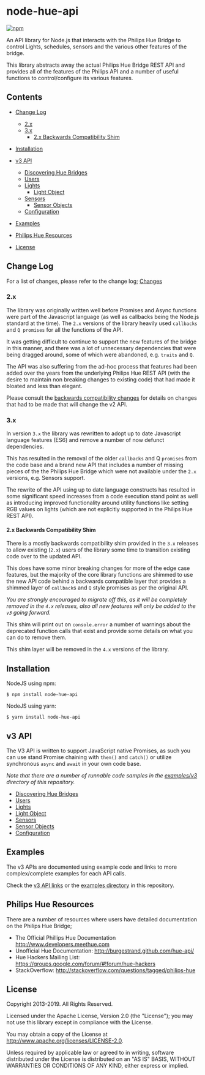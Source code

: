 # node-hue-api

[![npm](https://img.shields.io/npm/v/node-hue-api.svg)](http://npmjs.org/node-hue-api)

An API library for Node.js that interacts with the Philips Hue Bridge to control Lights, schedules, sensors and the 
various other features of the bridge.

This library abstracts away the actual Philips Hue Bridge REST API and provides all of the features of the Philips API and
a number of useful functions to control/configure its various features.


## Contents
- [Change Log](#change-log)
  - [2.x](2x)
  - [3.x](3x)
    - [2.x Backwards Compatibility Shim](#2x-backwards-compatibility-shim) 
  
- [Installation](#installation)

- [v3 API](#v3-api)
  - [Discovering Hue Bridges](docs/discovery.md)  
  - [Users](docs/users.md)
  - [Lights](docs/lights.md)
    - [Light Object](docs/light.md)
  - [Sensors](docs/sensors.md)
    - [Sensor Objects](docs/sensor.md)
  - [Configuration](docs/configuration.md)
  
  

- [Examples](#examples)

- [Philips Hue Resources](#philips-hue-resources)
- [License](#license)




## Change Log
For a list of changes, please refer to the change log;
[Changes](Changelog.md)


### 2.x
The library was originally written well before Promises and Async functions were part of the Javascript language (as well 
as callbacks being the Node.js standard at the time). The `2.x` versions of the library heavily used  `callbacks` and 
`Q promises` for all the functions of the API.

It was getting difficult to continue to support the new features of the bridge in this manner, and there was a lot of 
unnecessary dependencies that were being dragged around, some of which were abandoned, e.g. `traits` and `Q`.

The API was also suffering from the ad-hoc process that features had been added over the years from the underlying Philips 
Hue REST API (with the desire to maintain non breaking changes to existing code) that had made it bloated and less 
than elegant.

Please consult the [backwards compatibility changes](docs/v3_backwards_compatibility.md) for details on changes that had to be made that will change the 
v2 API.


### 3.x
In version `3.x` the library was rewritten to adopt up to date Javascript language features (ES6) and remove a number of
now defunct dependencies.

This has resulted in the removal of the older `callbacks` and Q `promises` from the code base and a brand new API that
includes a number of missing pieces of the the Philips Hue Bridge which were not available under the `2.x` versions, 
e.g. Sensors support.

The rewrite of the API using up to date language constructs has resulted in some significant speed increases from a 
code execution stand point as well as introducing improved functionality around utility functions like setting RGB values 
on lights (which are not explicitly supported in the Philips Hue REST API).


#### 2.x Backwards Compatibility Shim
There is a mostly backwards compatibility shim provided in the `3.x` releases to allow existing (`2.x`) users of 
the library some time to transition existing code over to the updated API.

This does have some minor breaking changes for more of the edge case features, but the majority of the core library 
functions are shimmed to use the new API code behind a backwards compatible layer that provides a shimmed layer of
`callback`s and `Q` style promises as per the original API.

_You are strongly encouraged to migrate off this, as it will be completely removed in the `4.x` releases, also all new 
features will only be added to the `v3` going forward._  

This shim will print out on `console.error` a number of warnings about the deprecated function calls that exist and
provide some details on what you can do to remove them.

This shim layer will be removed in the `4.x` versions of the library.


## Installation

NodeJS using npm:
```
$ npm install node-hue-api
```

NodeJS using yarn:
```
$ yarn install node-hue-api
```


## v3 API

The V3 API is written to support JavaScript native Promises, as such you can use stand Promise chaining with `then()` 
and `catch()` or utilize synchronous `async` and `await` in your own code base.

_Note that there are a number of runnable code samples in the [examples/v3](examples/v3) directory of this repository._

- [Discovering Hue Bridges](docs/discovery.md)  
- [Users](docs/users.md)
- [Lights](docs/lights.md)
- [Light Object](docs/light.md)
- [Sensors](docs/sensors.md)
- [Sensor Objects](docs/sensor.md)
- [Configuration](docs/configuration.md)



## Examples
The v3 APIs are documented using example code and links to more complex/complete examples for each API calls.

Check the [v3 API links](#v3api) or the [examples directory](examples/v3) in this repository.



## Philips Hue Resources

There are a number of resources where users have detailed documentation on the Philips Hue Bridge;
 - The Official Phillips Hue Documentation <http://www.developers.meethue.com>
 - Unofficial Hue Documentation: <http://burgestrand.github.com/hue-api/>
 - Hue Hackers Mailing List: <https://groups.google.com/forum/#!forum/hue-hackers>
 - StackOverflow: <http://stackoverflow.com/questions/tagged/philips-hue>


## License
Copyright 2013-2019. All Rights Reserved.

Licensed under the Apache License, Version 2.0 (the "License"); you may not use this library except in compliance with the License.

You may obtain a copy of the License at <http://www.apache.org/licenses/LICENSE-2.0>.

Unless required by applicable law or agreed to in writing, software distributed under the License is distributed on an "AS IS" BASIS, WITHOUT WARRANTIES OR CONDITIONS OF ANY KIND, either express or implied.
